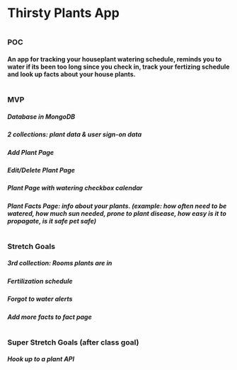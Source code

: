 # Thirsty Plants App
#
### POC
#### An app for tracking your houseplant watering schedule, reminds you to water if its been too long since you check in, track your fertizing schedule and look up facts about your house plants.  
#
### MVP
##### Database in MongoDB
##### 2 collections: plant data & user sign-on data
##### Add Plant Page
##### Edit/Delete Plant Page
##### Plant Page with watering checkbox calendar
##### Plant Facts Page: info about your plants. (example: how often need to be watered, how much sun needed, prone to plant disease, how easy is it to propagate, is it safe pet safe)
#
### Stretch Goals
##### 3rd collection: Rooms plants are in
##### Fertilization schedule
##### Forgot to water alerts
##### Add more facts to fact page
#

### Super Stretch Goals (after class goal)
##### Hook up to a plant API